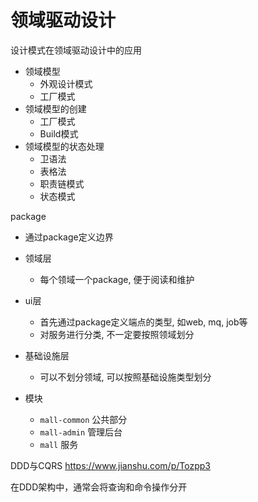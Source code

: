 # 领域驱动设计

设计模式在领域驱动设计中的应用

- 领域模型
  - 外观设计模式
  - 工厂模式
- 领域模型的创建
  - 工厂模式
  - Build模式
- 领域模型的状态处理
  - 卫语法
  - 表格法
  - 职责链模式
  - 状态模式
  
package
- 通过package定义边界
- 领域层
  - 每个领域一个package, 便于阅读和维护
- ui层
  - 首先通过package定义端点的类型, 如web, mq, job等
  - 对服务进行分类, 不一定要按照领域划分
- 基础设施层
  - 可以不划分领域, 可以按照基础设施类型划分
  
- 模块
  - `mall-common` 公共部分
  - `mall-admin` 管理后台
  - `mall` 服务
  
DDD与CQRS https://www.jianshu.com/p/Tozpp3

在DDD架构中，通常会将查询和命令操作分开



